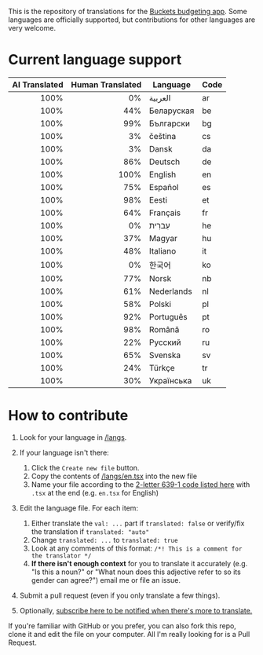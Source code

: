 This is the repository of translations for the [Buckets budgeting app](https://www.budgetwithbuckets.com/).  Some languages are officially supported, but contributions for other languages are very welcome.

# Current language support

<!-- trans stats start -->
| AI Translated | Human Translated | Language | Code |
|--------------:|-----------------:|----------|------|
|          100% |               0% | العربية | ar |
|          100% |              44% | Беларуская | be |
|          100% |              99% | Български | bg |
|          100% |               3% | čeština | cs |
|          100% |               3% | Dansk | da |
|          100% |              86% | Deutsch | de |
|          100% |             100% | English | en |
|          100% |              75% | Español | es |
|          100% |              98% | Eesti | et |
|          100% |              64% | Français | fr |
|          100% |               0% | עִברִית | he |
|          100% |              37% | Magyar | hu |
|          100% |              48% | Italiano | it |
|          100% |               0% | 한국어 | ko |
|          100% |              77% | Norsk | nb |
|          100% |              61% | Nederlands | nl |
|          100% |              58% | Polski | pl |
|          100% |              92% | Português | pt |
|          100% |              98% | Română | ro |
|          100% |              22% | Русский | ru |
|          100% |              65% | Svenska | sv |
|          100% |              24% | Türkçe | tr |
|          100% |              30% | Українська | uk |
<!-- trans stats end -->

# How to contribute

1. Look for your language in [/langs](/langs).
1. If your language isn't there:
   1. Click the `Create new file` button.
   1. Copy the contents of [/langs/en.tsx](/langs/en.tsx) into the new file
   1. Name your file according to the [2-letter 639-1 code listed here](https://en.wikipedia.org/wiki/List_of_ISO_639-1_codes) with `.tsx` at the end (e.g. `en.tsx` for English)

1. Edit the language file.  For each item:
   1. Either translate the `val: ...` part if `translated: false` or verify/fix the translation if `translated: "auto"`
   1. Change `translated: ...` to `translated: true`
   1. Look at any comments of this format: `/*! This is a comment for the translator */`
   1. **If there isn't enough context** for you to translate it accurately (e.g. "Is this a noun?" or "What noun does this adjective refer to so its gender can agree?") email me or file an issue.


1. Submit a pull request (even if you only translate a few things).

1. Optionally, [subscribe here to be notified when there's more to translate.](https://github.com/buckets/translations/issues/31)

If you're familiar with GitHub or you prefer, you can also fork this repo, clone it and edit the file on your computer.  All I'm really looking for is a Pull Request.
